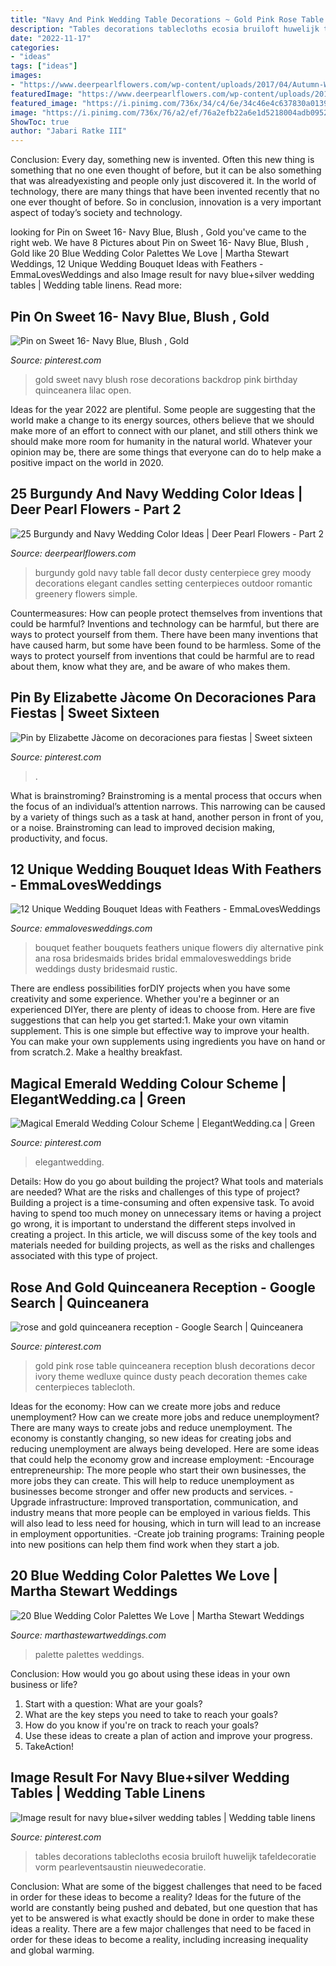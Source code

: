 ```yaml
---
title: "Navy And Pink Wedding Table Decorations ~ Gold Pink Rose Table Quinceanera Reception Blush Decorations Decor Ivory Theme Wedluxe Quince Dusty Peach Decoration Themes Cake Centerpieces Tablecloth"
description: "Tables decorations tablecloths ecosia bruiloft huwelijk tafeldecoratie vorm pearleventsaustin nieuwedecoratie"
date: "2022-11-17"
categories:
- "ideas"
tags: ["ideas"]
images:
- "https://www.deerpearlflowers.com/wp-content/uploads/2017/04/Autumn-Wedding-Centerpiece-navy-black-red-and-gold.jpg"
featuredImage: "https://www.deerpearlflowers.com/wp-content/uploads/2017/04/Autumn-Wedding-Centerpiece-navy-black-red-and-gold.jpg"
featured_image: "https://i.pinimg.com/736x/34/c4/6e/34c46e4c637830a0139929a65feaec8f.jpg"
image: "https://i.pinimg.com/736x/76/a2/ef/76a2efb22a6e1d5218004adb0952dd7e.jpg"
ShowToc: true
author: "Jabari Ratke III"
---
```



Conclusion:
Every day, something new is invented. Often this new thing is something that no one even thought of before, but it can be also something that was alreadyexisting and people only just discovered it. In the world of technology, there are many things that have been invented recently that no one ever thought of before. So in conclusion, innovation is a very important aspect of today’s society and technology.

	

		
looking for Pin on Sweet 16- Navy Blue, Blush , Gold you've came to the right web. We have 8 Pictures about Pin on Sweet 16- Navy Blue, Blush , Gold like 20 Blue Wedding Color Palettes We Love | Martha Stewart Weddings, 12 Unique Wedding Bouquet Ideas with Feathers - EmmaLovesWeddings and also Image result for navy blue+silver wedding tables | Wedding table linens. Read more:
		
    
## Pin On Sweet 16- Navy Blue, Blush , Gold

<img loading=lazy src="https://i.pinimg.com/736x/76/a2/ef/76a2efb22a6e1d5218004adb0952dd7e.jpg" onerror="this.onerror=null;this.src='https://tse3.mm.bing.net/th?id=OIP.X0iGGigDE3IdOAWaERJHmwHaJ3&amp;pid=15.1';" alt="Pin on Sweet 16- Navy Blue, Blush , Gold">

_Source: pinterest.com_

>gold sweet navy blush rose decorations backdrop pink birthday quinceanera lilac open. 

	

Ideas for the year 2022 are plentiful. Some people are suggesting that the world make a change to its energy sources, others believe that we should make more of an effort to connect with our planet, and still others think we should make more room for humanity in the natural world. Whatever your opinion may be, there are some things that everyone can do to help make a positive impact on the world in 2020.

    
## 25 Burgundy And Navy Wedding Color Ideas | Deer Pearl Flowers - Part 2

<img loading=lazy src="https://www.deerpearlflowers.com/wp-content/uploads/2017/04/Autumn-Wedding-Centerpiece-navy-black-red-and-gold.jpg" onerror="this.onerror=null;this.src='https://tse1.mm.bing.net/th?id=OIP.u_kr40ja9MvvOtAh_fm_CAHaKD&amp;pid=15.1';" alt="25 Burgundy and Navy Wedding Color Ideas | Deer Pearl Flowers - Part 2">

_Source: deerpearlflowers.com_

>burgundy gold navy table fall decor dusty centerpiece grey moody decorations elegant candles setting centerpieces outdoor romantic greenery flowers simple. 

	

Countermeasures: How can people protect themselves from inventions that could be harmful?
Inventions and technology can be harmful, but there are ways to protect yourself from them. There have been many inventions that have caused harm, but some have been found to be harmless. Some of the ways to protect yourself from inventions that could be harmful are to read about them, know what they are, and be aware of who makes them.

    
## Pin By Elizabette Jàcome On Decoraciones Para Fiestas | Sweet Sixteen

<img loading=lazy src="https://i.pinimg.com/736x/34/c4/6e/34c46e4c637830a0139929a65feaec8f.jpg" onerror="this.onerror=null;this.src='https://tse4.mm.bing.net/th?id=OIP.0fNOKThZuDnsLg9XtdSJtgHaJ4&amp;pid=15.1';" alt="Pin by Elizabette Jàcome on decoraciones para fiestas | Sweet sixteen">

_Source: pinterest.com_

>. 

	

What is brainstroming? Brainstroming is a mental process that occurs when the focus of an individual’s attention narrows. This narrowing can be caused by a variety of things such as a task at hand, another person in front of you, or a noise. Brainstroming can lead to improved decision making, productivity, and focus.

    
## 12 Unique Wedding Bouquet Ideas With Feathers - EmmaLovesWeddings

<img loading=lazy src="http://emmalovesweddings.com/wp-content/uploads/2018/01/pink-feather-wedding-bouquet-ideas.jpg" onerror="this.onerror=null;this.src='https://tse1.mm.bing.net/th?id=OIP.H004_jgs3JldfSel0QoNyQHaK8&amp;pid=15.1';" alt="12 Unique Wedding Bouquet Ideas with Feathers - EmmaLovesWeddings">

_Source: emmalovesweddings.com_

>bouquet feather bouquets feathers unique flowers diy alternative pink ana rosa bridesmaids brides bridal emmalovesweddings bride weddings dusty bridesmaid rustic. 

	

There are endless possibilities forDIY projects when you have some creativity and some experience. Whether you're a beginner or an experienced DIYer, there are plenty of ideas to choose from. Here are five suggestions that can help you get started:1. Make your own vitamin supplement. This is one simple but effective way to improve your health. You can make your own supplements using ingredients you have on hand or from scratch.2. Make a healthy breakfast.

    
## Magical Emerald Wedding Colour Scheme | ElegantWedding.ca | Green

<img loading=lazy src="https://i.pinimg.com/736x/a0/24/15/a02415657ace559614807915c1e8a90d.jpg" onerror="this.onerror=null;this.src='https://tse4.mm.bing.net/th?id=OIP.C6Gpfd74XvaxN8mDB2RvLwHaLG&amp;pid=15.1';" alt="Magical Emerald Wedding Colour Scheme | ElegantWedding.ca | Green">

_Source: pinterest.com_

>elegantwedding. 

	

Details: How do you go about building the project? What tools and materials are needed? What are the risks and challenges of this type of project?
Building a project is a time-consuming and often expensive task. To avoid having to spend too much money on unnecessary items or having a project go wrong, it is important to understand the different steps involved in creating a project. In this article, we will discuss some of the key tools and materials needed for building projects, as well as the risks and challenges associated with this type of project.

    
## Rose And Gold Quinceanera Reception - Google Search | Quinceanera

<img loading=lazy src="https://i.pinimg.com/736x/64/e9/6c/64e96c3d35aa18c8a5be7ace9a2bc40e--modern-wedding-reception-wedding-ceremony.jpg" onerror="this.onerror=null;this.src='https://tse3.mm.bing.net/th?id=OIP.NlbzHJtKyULPK9RhhpWglQHaLH&amp;pid=15.1';" alt="rose and gold quinceanera reception - Google Search | Quinceanera">

_Source: pinterest.com_

>gold pink rose table quinceanera reception blush decorations decor ivory theme wedluxe quince dusty peach decoration themes cake centerpieces tablecloth. 

	

Ideas for the economy: How can we create more jobs and reduce unemployment?
How can we create more jobs and reduce unemployment?
There are many ways to create jobs and reduce unemployment. The economy is constantly changing, so new ideas for creating jobs and reducing unemployment are always being developed. Here are some ideas that could help the economy grow and increase employment: 
-Encourage entrepreneurship: The more people who start their own businesses, the more jobs they can create. This will help to reduce unemployment as businesses become stronger and offer new products and services. 
-Upgrade infrastructure: Improved transportation, communication, and industry means that more people can be employed in various fields. This will also lead to less need for housing, which in turn will lead to an increase in employment opportunities. 
-Create job training programs: Training people into new positions can help them find work when they start a job.

    
## 20 Blue Wedding Color Palettes We Love | Martha Stewart Weddings

<img loading=lazy src="https://static.onecms.io/wp-content/uploads/sites/36/2019/07/19043040/blue-color-palette-sam-kirk-0318.jpg" onerror="this.onerror=null;this.src='https://tse2.mm.bing.net/th?id=OIP.p_BnSOFfgvRPGBvNM_Yp1wHaKH&amp;pid=15.1';" alt="20 Blue Wedding Color Palettes We Love | Martha Stewart Weddings">

_Source: marthastewartweddings.com_

>palette palettes weddings. 

	

Conclusion: How would you go about using these ideas in your own business or life?
1. Start with a question: What are your goals? 
2. What are the key steps you need to take to reach your goals? 
3. How do you know if you're on track to reach your goals? 
4. Use these ideas to create a plan of action and improve your progress. 
5. TakeAction!

    
## Image Result For Navy Blue+silver Wedding Tables | Wedding Table Linens

<img loading=lazy src="https://i.pinimg.com/736x/15/b1/10/15b1104d998cdd1c0620f3492d29c519.jpg" onerror="this.onerror=null;this.src='https://tse2.mm.bing.net/th?id=OIP.wHutaa1NPwAXIkwrLi5qawHaLH&amp;pid=15.1';" alt="Image result for navy blue+silver wedding tables | Wedding table linens">

_Source: pinterest.com_

>tables decorations tablecloths ecosia bruiloft huwelijk tafeldecoratie vorm pearleventsaustin nieuwedecoratie. 

	

Conclusion: What are some of the biggest challenges that need to be faced in order for these ideas to become a reality?
Ideas for the future of the world are constantly being pushed and debated, but one question that has yet to be answered is what exactly should be done in order to make these ideas a reality. There are a few major challenges that need to be faced in order for these ideas to become a reality, including increasing inequality and global warming.


